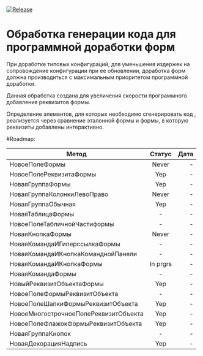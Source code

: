 [![Release](https://img.shields.io/github/tag/huxuxuya/FormCodeGenerator.svg?label=Last%20release&a)](https://github.com/huxuxuya/FormCodeGenerator/releases)

# Обработка генерации кода для программной доработки форм

При доработке типовых конфигураций, для уменьшения издержек на сопровождение конфигурации при ее обновлении, доработка форм должна производиться с максимальным приоритетом программной доработки.

Данная обработка создана для увеличения скорости программного добавления реквизитов формы.

Определение элементов, для которых необходимо сгенерировать код , реализуется через сравнение эталонной формы и формы, в которую реквизиты добавлены интерактивно.

#Roadmap:

| Метод   |      Статус      |  Дата |
|----------|:-------------:|------:|
| НовоеПолеФормы |  Never | - |
| НовоеПолеРеквизитаФормы |  Yep | - |
| НоваяГруппаФормы |  Yep | - |
| НоваяГруппаКолонкиЛевоПраво |  Never | - |
| НоваяГруппаОбычная |  Yep | - |
| НоваяТаблицаФормы |  - | - |
| НовоеПолеТабличнойЧастиформы |  - | - |
| НоваяКнопкаФормы |  Never | - |
| НоваяКомандаИГиперссылкаФормы |  - | - |
| НоваяКомандаИКнопкаКоманднойПанели |  - | - |
| НоваяКомандаИКнопкаФормы |  In prgrs | - |
| НоваяКомандаФормы |  - | - |
| НовыйРеквизитОбъектаФормы |  Yep | - |
| НовоеПолеФормыРеквизитОбъекта |  - | - |
| НовоеПолеШапкиФормыРеквизитОбъекта |  Yep | - |
| НовоеМногострочноеПолеРеквизитОбъекта |  Yep | - |
| НовоеПолеФлажокФормыРеквизитОбъекта |  Yep | - |
| НоваяГруппаКнопок |  - | - |
| НоваяДекорацияНадпись |  Yep | - |



